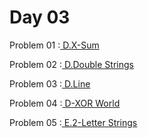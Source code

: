 # Day 03

Problem 01 :[ D.X-Sum ](https://codeforces.com/contest/1676/problem/D)

Problem 02 :[ D.Double Strings ](https://codeforces.com/contest/1703/problem/D)

Problem 03 :[ D.Line ](https://codeforces.com/contest/1722/problem/D)

Problem 04 :[ D-XOR World ](https://atcoder.jp/contests/abc121/tasks/abc121_d?lang=en)

Problem 05 :[ E.2-Letter Strings ](https://codeforces.com/problemset/problem/1669/E)




